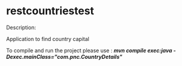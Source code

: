 # restcountriestest

Description:

Application to find country capital

To compile and run the project please use : ***mvn compile exec:java -Dexec.mainClass="com.pnc.CountryDetails"***



